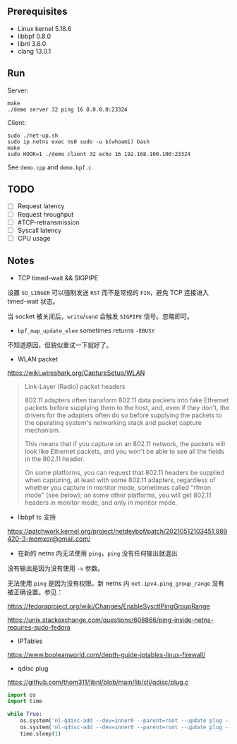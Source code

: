 ## Prerequisites

- Linux kernel 5.18.6
- libbpf 0.8.0
- libnl 3.6.0
- clang 13.0.1

## Run

Server:

```
make
./demo server 32 ping 16 0.0.0.0:23324
```

Client:

```
sudo ./net-up.sh
sudo ip netns exec ns0 sudo -u $(whoami) bash
make
sudo HOOK=1 ./demo client 32 echo 16 192.168.100.100:23324
```

See `demo.cpp` and `demo.bpf.c`.

## TODO

- [ ] Request latency
- [ ] Request hroughput
- [ ] #TCP-retransmission
- [ ] Syscall latency
- [ ] CPU usage

## Notes

- TCP timed-wait && SIGPIPE

设置 `SO_LINGER` 可以强制发送 `RST` 而不是常规的 `FIN`，避免 TCP 连接进入 timed-wait 状态。

当 socket 被关闭后，`write`/`send` 会触发 `SIGPIPE` 信号。忽略即可。

- `bpf_map_update_elem` sometimes returns `-EBUSY`

不知道原因，但貌似重试一下就好了。

- WLAN packet

https://wiki.wireshark.org/CaptureSetup/WLAN

> Link-Layer (Radio) packet headers
>
> 802.11 adapters often transform 802.11 data packets into fake Ethernet packets before supplying them to the host, and, even if they don't, the drivers for the adapters often do so before supplying the packets to the operating system's networking stack and packet capture mechanism.
>
> This means that if you capture on an 802.11 network, the packets will look like Ethernet packets, and you won't be able to see all the fields in the 802.11 header.
>
> On some platforms, you can request that 802.11 headers be supplied when capturing, at least with some 802.11 adapters, regardless of whether you capture in monitor mode, sometimes called "rfmon mode" (see below); on some other platforms, you will get 802.11 headers in monitor mode, and only in monitor mode.

- libbpf tc 支持

https://patchwork.kernel.org/project/netdevbpf/patch/20210512103451.989420-3-memxor@gmail.com/

- 在新的 netns 内无法使用 `ping`，`ping` 没有任何输出就退出

没有输出是因为没有使用 `-v` 参数。

无法使用 `ping` 是因为没有权限。新 netns 内 `net.ipv4.ping_group_range` 没有被正确设置。参见：

https://fedoraproject.org/wiki/Changes/EnableSysctlPingGroupRange

https://unix.stackexchange.com/questions/608866/ping-inside-netns-requires-sudo-fedora

- IPTables

https://www.booleanworld.com/depth-guide-iptables-linux-firewall/

- qdisc plug

https://github.com/thom311/libnl/blob/main/lib/cli/qdisc/plug.c

```python
import os
import time

while True:
    os.system('nl-qdisc-add --dev=inner0 --parent=root --update plug --buffer')
    os.system('nl-qdisc-add --dev=inner0 --parent=root --update plug --release-one')
    time.sleep(1)
```
